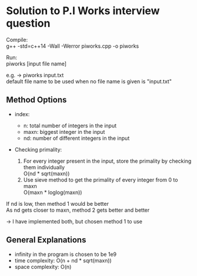# Solution to P.I Works interview question

Compile: <br>
g++ -std=c++14 -Wall -Werror piworks.cpp -o piworks

Run: <br>
piworks [input file name]

e.g. -> piworks input.txt <br>
default file name to be used when no file name is given is "input.txt"

## Method Options
- index:
  - n: total number of integers in the input
  - maxn: biggest integer in the input
  - nd: number of different integers in the input

- Checking primality:
  1. For every integer present in the input, store the primality by checking them individually <br>
     O(nd * sqrt(maxn))
  2. Use sieve method to get the primality of every integer from 0 to maxn <br>
     O(maxn * loglog(maxn))

If nd is low, then method 1 would be better <br>
As nd gets closer to maxn, method 2 gets better and better <br>

 -> I have implemented both, but chosen method 1 to use

## General Explanations
- infinity in the program is chosen to be 1e9
- time complexity: O(n + nd * sqrt(maxn))
- space complexity: O(n)
